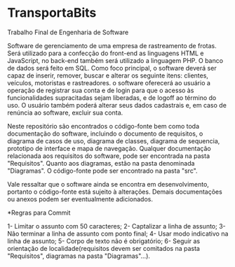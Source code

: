 # TransportaBits
Trabalho Final de Engenharia de Software

Software de gerenciamento de uma empresa de rastreamento de frotas. Será utilizado para a confecção do front-end as linguagens HTML e JavaScript, no back-end também será utilizado a linguagem PHP. O banco de dados será feito em SQL. Como foco principal, o software deverá ser capaz de inserir, remover, buscar e alterar os seguinte itens: clientes, veículos, motoristas e rastreadores. o software oferecerá ao usuário a operação de registrar sua conta e de login para que o acesso às funcionalidades supracitadas sejam liberadas, e de logoff ao término do uso. O usuário também poderá alterar seus dados cadastrais e, em caso de renúncia ao software, excluir sua conta.

Neste repositório são encontrados o código-fonte bem como toda documentação do software, incluindo o documento de requisitos, o diagrama de casos de uso, diagrama de classes, diagrama de sequencia, prototipo de interface e mapa de navegação. Qualquer documentação relacionada aos requisitos do software, pode ser encontrada na pasta "Requisitos". Quanto aos diagramas, estão na pasta denominada "Diagramas". O código-fonte pode ser encontrado na pasta "src". 

Vale ressaltar que o software ainda se encontra em desenvolvimento, portanto o código-fonte está sujeito à alterações. Demais documentações ou anexos podem ser eventualmente adicionados.

*Regras para Commit

1- Limitar o assunto com 50 caracteres;
2- Captalizar a linha de assunto;
3- Não terminar a linha de assunto com ponto final;
4- Usar modo indicativo na linha de assunto;
5- Corpo de texto não é obrigatório;
6- Seguir as orientação de localidade(requisitos devem ser comitados na pasta "Requisitos", diagramas na pasta "Diagramas"...).

